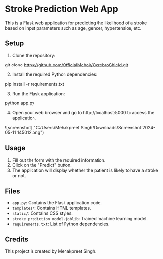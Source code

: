 # Stroke Prediction Web App

This is a Flask web application for predicting the likelihood of a stroke based on input parameters such as age, gender, hypertension, etc.

## Setup

1. Clone the repository:

git clone https://github.com/OfficialMehak/CerebroShield.git

2. Install the required Python dependencies:

pip install -r requirements.txt

3. Run the Flask application:

python app.py


4. Open your web browser and go to http://localhost:5000 to access the application.

![screenshot]("C:/Users/Mehakpreet Singh/Downloads/Screenshot 2024-05-11 145012.png")


## Usage

1. Fill out the form with the required information.
2. Click on the "Predict" button.
3. The application will display whether the patient is likely to have a stroke or not.

## Files

- `app.py`: Contains the Flask application code.
- `templates/`: Contains HTML templates.
- `static/`: Contains CSS styles.
- `stroke_prediction_model.joblib`: Trained machine learning model.
- `requirements.txt`: List of Python dependencies.

## Credits

This project is created by Mehakpreet Singh.

